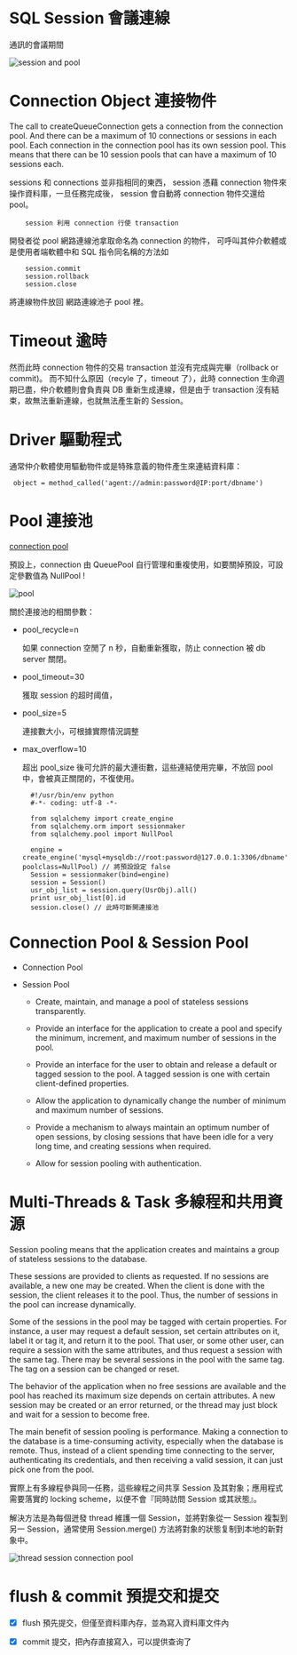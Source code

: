 # SQL Session 會議連線
通訊的會議期間

![session and pool](https://docs.oracle.com/en/database/oracle/oracle-database/18/lnoci/img/lnoci043.gif)

# Connection Object 連接物件

The call to createQueueConnection gets a connection from the connection pool. And there can be a maximum of 10 connections or sessions in each pool. Each connection in the connection pool has its own session pool. This means that there can be 10 session pools that can have a maximum of 10 sessions each.

sessions 和 connections 並非指相同的東西， session 憑藉 connection 物件來操作資料庫，一旦任務完成後， session 會自動將 connection 物件交還给 pool。

        session 利用 connection 行使 transaction 

開發者從 pool 網路連線池拿取命名為 connection 的物件，
可呼叫其仲介軟體或是使用者端軟體中和 SQL 指令同名稱的方法如 

        session.commit 
        session.rollback 
        session.close 

將連線物件放回 網路連線池子 pool 裡。

# Timeout 逾時

然而此時 connection 物件的交易 transaction 並沒有完成與完畢（rollback or commit)。 而不知什么原因（recyle 了，timeout 了），此時 connection 生命週期已盡，仲介軟體則會負責與 DB 重新生成連線，但是由于 transaction 沒有結束，故無法重新連線，也就無法產生新的 Session。

# Driver 驅動程式

通常仲介軟體使用驅動物件或是特殊意義的物件產生來連結資料庫：

     object = method_called('agent://admin:password@IP:port/dbname')
     
# Pool 連接池

[connection pool](http://3.bp.blogspot.com/-RSdnkn_fvs0/U9fX1f1HURI/AAAAAAAAADw/fu83fUYZwZE/s1600/ap_with_cp1.jpg)

預設上，connection 由 QueuePool 自行管理和重複使用，如要關掉預設，可設定參數值為 NullPool !

![pool](https://static.packt-cdn.com/products/9781782169413/graphics/9413_01_06.jpg)

關於連接池的相關參數：

- pool_recycle=n

     如果 connection 空閒了 n 秒，自動重新獲取，防止 connection 被 db server 關閉。
     
- pool_timeout=30

     獲取 session 的超时阈值，

- pool_size=5

     連接數大小，可根據實際情況調整

- max_overflow=10

     超出 pool_size 後可允許的最大連街數，這些連結使用完畢，不放回 pool 中，會被真正關閉的，不復使用。
     

        #!/usr/bin/env python
        #-*- coding: utf-8 -*-

        from sqlalchemy import create_engine
        from sqlalchemy.orm import sessionmaker
        from sqlalchemy.pool import NullPool

        engine = create_engine('mysql+mysqldb://root:password@127.0.0.1:3306/dbname', poolclass=NullPool) // 將預設設定 false
        Session = sessionmaker(bind=engine)
        session = Session()
        usr_obj_list = session.query(UsrObj).all()
        print usr_obj_list[0].id
        session.close() // 此時可斷開連接池
        
 # Connection Pool & Session Pool
 
 * Connection Pool
 
 * Session Pool
 
 
   * Create, maintain, and manage a pool of stateless sessions transparently.

   * Provide an interface for the application to create a pool and specify the minimum, increment, and maximum number of sessions in the pool.

   * Provide an interface for the user to obtain and release a default or tagged session to the pool. A tagged session is one with certain client-defined properties.

   * Allow the application to dynamically change the number of minimum and maximum number of sessions.

   * Provide a mechanism to always maintain an optimum number of open sessions, by closing sessions that have been idle for a very long time, and creating sessions when required.

   * Allow for session pooling with authentication.
        
 # Multi-Threads & Task 多線程和共用資源
 
Session pooling means that the application creates and maintains a group of stateless sessions to the database.

These sessions are provided to clients as requested. If no sessions are available, a new one may be created. When the client is done with the session, the client releases it to the pool. Thus, the number of sessions in the pool can increase dynamically.

Some of the sessions in the pool may be tagged with certain properties. For instance, a user may request a default session, set certain attributes on it, label it or tag it, and return it to the pool. That user, or some other user, can require a session with the same attributes, and thus request a session with the same tag. There may be several sessions in the pool with the same tag. The tag on a session can be changed or reset.

The behavior of the application when no free sessions are available and the pool has reached its maximum size depends on certain attributes. A new session may be created or an error returned, or the thread may just block and wait for a session to become free.

The main benefit of session pooling is performance. Making a connection to the database is a time-consuming activity, especially when the database is remote. Thus, instead of a client spending time connecting to the server, authenticating its credentials, and then receiving a valid session, it can just pick one from the pool.
 
實際上有多線程參與同一任務，這些線程之间共享 Session 及其對象；應用程式需要落實的 locking scheme，以便不會『同時訪問 Session 或其狀態』。

解決方法是為每個迸發 thread 維護一個 Session，並將對象從一 Session 複製到另一 Session，通常使用 Session.merge() 方法將對象的狀態复制到本地的新對象中。

![thread session connection pool ](https://mobisoftinfotech.com/resources/wp-content/uploads/2018/04/Understanding-DB-Connection-Pools-Architecture.png)
        
 # flush & commit 預提交和提交
 
- [x] flush 預先提交，但僅至資料庫內存，並為寫入資料庫文件內

- [x] commit 提交，把內存直接寫入，可以提供查询了



